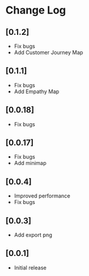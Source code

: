 # Change Log

## [0.1.2]

- Fix bugs
- Add Customer Journey Map

## [0.1.1]

- Fix bugs
- Add Empathy Map

## [0.0.18]

- Fix bugs

## [0.0.17]

- Fix bugs
- Add minimap

## [0.0.4]

- Improved performance
- Fix bugs

## [0.0.3]

- Add export png

## [0.0.1]

- Initial release
